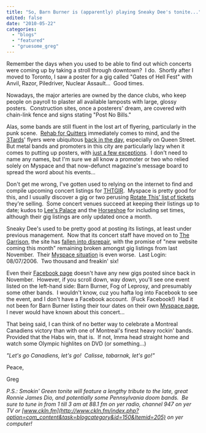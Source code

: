 ```yaml
---
title: "So, Barn Burner is (apparently) playing Sneaky Dee's tonite..."
edited: false
date: "2010-05-22"
categories:
  - "blogs"
  - "featured"
  - "gruesome_greg"
---
```


Remember the days when you used to be able to find out which concerts were coming up by taking a stroll through downtown?  I do.  Shortly after I moved to Toronto, I saw a poster for a gig called "Gates of Hell Fest" with Anvil, Razor, Piledriver, Nuclear Assault...  Good times.

Nowadays, the major arteries are owned by the dance clubs, who keep people on payroll to plaster all available lamposts with large, glossy posters.  Construction sites, once a posterers' dream, are covered with chain-link fence and signs stating "Post No Bills."

Alas, some bands are still fluent in the lost art of flyering, particularly in the punk scene.  [Rehab for Quitters](http://www.myspace.com/rehabforquitters) immediately comes to mind, and the [3Tards](http://www.the3tards.com/index2.htm)' flyers were ubiquitous [back in the day](http://www.hellbound.ca/2009/07/farewell-to-the-3tards/), especially on Queen Street.  But metal bands and promoters in this city are particularly lazy when it comes to putting up posters, with [just a few exceptions](http://www.hellbound.ca/2009/07/fatality-3-song-demo/#comments).  I don't need to name any names, but I'm sure we all know a promoter or two who relied solely on Myspace and that now-defunct magazine's message board to spread the word about his events...

Don't get me wrong, I've gotten used to relying on the internet to find and compile upcoming concert listings for [THTGIR](http://www.toohightogetitright.com/shows.html).  Myspace is pretty good for this, and I usually discover a gig or two perusing [Rotate This' list of tickets](http://www.rotate.com/tickets.php) they're selling.  Some concert venues succeed at keeping their listings up to date; kudos to [Lee's Palace](http://www.leespalace.com/coming.php3) and the [Horseshoe](http://www.horseshoetavern.com/whos_playing.htm) for including set times, although their gig listings are only updated once a month.

Sneaky Dee's used to be pretty good at posting its listings, at least under previous management.  Now that its concert staff have moved on to [The Garrison](http://www.garrisontoronto.com/), the site has [fallen into disrepair](http://www.sneakydeesconcertvenue.com/), with the promise of "new website coming this month" remaining broken amongst gig listings from last November.  Their [Myspace situation](http://www.myspace.com/sneaky_dees) is even worse.  Last Login: 08/07/2006.  Two thousand and freakin' six!

Even their [Facebook page](http://www.facebook.com/group.php?gid=98834907299) doesn't have any new gigs posted since back in November.  However, if you scroll down, way down, you'll see one event listed on the left-hand side: Barn Burner, Fog of Leprosy, and presumably some other bands.  I wouldn't know, cuz you hafta log into Facebook to see the event, and I don't have a Facebook account.  (Fuck Facebook!)  Had it not been for Barn Burner listing their tour dates on their own [Myspace page](http://www.myspace.com/theinfamousbarnburner), I never would have known about this concert...

That being said, I can think of no better way to celebrate a Montreal Canadiens victory than with one of Montreal's finest heavy rockin' bands.  Provided that the Habs win, that is.  If not, Imma head straight home and watch some Olympic highlites on DVD (or something...)

_"Let's go Canadiens, let's go!  Calisse, tabarnak, let's go!"_

Peace,

Greg

_P.S.: Smokin' Green tonite will feature a lengthy tribute to the late, great Ronnie James Dio, and potentially some Pennsylvania doom bands.  Be sure to tune in from 1 till 3 am at 88.1 fm on yer radio, channel 947 on yer TV or [www.ckln.fm](http://www.ckln.fm/index.php?option=com_content&task=blogcategory&id=150&Itemid=205) on yer computer!_
